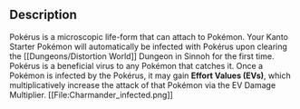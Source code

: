 ## Description

Pokérus is a microscopic life-form that can attach to Pokémon. Your Kanto Starter Pokémon will automatically be infected with Pokérus upon clearing the [[Dungeons/Distortion World]] Dungeon in Sinnoh for the first time. Pokérus is a beneficial virus to any Pokémon that catches it. Once a Pokémon is infected by the Pokérus, it may gain **Effort Values (EVs)**, which multiplicatively increase the attack of that Pokémon via the EV Damage Multiplier.
[[File:Charmander_infected.png]]